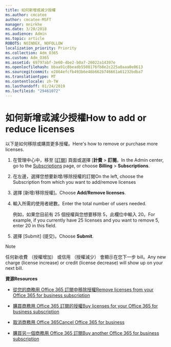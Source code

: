 ```yaml
---
title: 如何新增或減少授權
ms.author: cmcatee
author: cmcatee-MSFT
manager: mnirkhe
ms.date: 3/20/2018
ms.audience: Admin
ms.topic: article
ROBOTS: NOINDEX, NOFOLLOW
localization_priority: Priority
ms.collection: Adm_O365
ms.custom: Adm_O365
ms.assetid: 69797abf-3e60-4be2-b0a7-26022a14397e
ms.openlocfilehash: bbaa91c8beadb5508176fb8e2c225a0aaa0e0613
ms.sourcegitcommit: e2864efcfb493b6e46b662b746661a61232bdba7
ms.translationtype: MT
ms.contentlocale: zh-TW
ms.lasthandoff: 01/24/2019
ms.locfileid: "29461072"
---
```

# <a name="how-to-add-or-reduce-licenses"></a><span data-ttu-id="09f3b-102">如何新增或減少授權</span><span class="sxs-lookup"><span data-stu-id="09f3b-102">How to add or reduce licenses</span></span>

<span data-ttu-id="09f3b-103">以下是如何移除或購買更多授權。</span><span class="sxs-lookup"><span data-stu-id="09f3b-103">Here's how to remove or purchase more licenses.</span></span>
  
1. <span data-ttu-id="09f3b-104">在管理中心中，移至 [[訂閱](https://go.microsoft.com/fwlink/p/?linkid=842054)] 頁面或選擇 [**計費** \> **訂閱**。</span><span class="sxs-lookup"><span data-stu-id="09f3b-104">In the Admin center, go to the [Subscriptions](https://go.microsoft.com/fwlink/p/?linkid=842054) page, or choose **Billing** \> **Subscriptions**.</span></span>
    
2. <span data-ttu-id="09f3b-105">在左邊，選擇您想要新增/移除授權的訂閱</span><span class="sxs-lookup"><span data-stu-id="09f3b-105">On the left, choose the Subscription from which you want to add/remove licenses</span></span>
    
3. <span data-ttu-id="09f3b-106">選擇 [新增/移除授權]。</span><span class="sxs-lookup"><span data-stu-id="09f3b-106">Choose **Add/Remove licenses**.</span></span>
    
4. <span data-ttu-id="09f3b-107">輸入所需的使用者總數。</span><span class="sxs-lookup"><span data-stu-id="09f3b-107">Enter the total number of users needed.</span></span>
    
    <span data-ttu-id="09f3b-108">例如，如果您目前有 25 個授權與您想要移除 5，此欄位中輸入 20。</span><span class="sxs-lookup"><span data-stu-id="09f3b-108">For example, if you currently have 25 licenses and you want to remove 5, enter 20 in this field.</span></span>
    
5. <span data-ttu-id="09f3b-109">選擇 [Submit] (提交)。</span><span class="sxs-lookup"><span data-stu-id="09f3b-109">Choose **Submit**.</span></span>
    
> [!NOTE]
> <span data-ttu-id="09f3b-110">任何新收費 （授權增加） 或信用 （授權減少） 會顯示在您下一步 bill。</span><span class="sxs-lookup"><span data-stu-id="09f3b-110">Any new charge (license increase) or credit (license decrease) will show up on your next bill.</span></span> 
  
 <span data-ttu-id="09f3b-111">**資源**</span><span class="sxs-lookup"><span data-stu-id="09f3b-111">**Resources**</span></span>
  
- [<span data-ttu-id="09f3b-112">從您的商務用 Office 365 訂閱中移除授權</span><span class="sxs-lookup"><span data-stu-id="09f3b-112">Remove licenses from your Office 365 for business subscription</span></span>](https://support.office.com/article/9c64d127-e2dd-4ecc-81f5-2f87e5a74803)
    
- [<span data-ttu-id="09f3b-113">購買商務用 Office 365 訂閱的授權</span><span class="sxs-lookup"><span data-stu-id="09f3b-113">Buy licenses for your Office 365 for business subscription</span></span>](https://support.office.com/article/36081d8d-b3fa-4948-8c34-e217bba825e1)
    
- [<span data-ttu-id="09f3b-114">取消商務用 Office 365</span><span class="sxs-lookup"><span data-stu-id="09f3b-114">Cancel Office 365 for business</span></span>](https://support.office.com/article/b1bc0bef-4608-4601-813a-cdd9f746709a)
    
- [<span data-ttu-id="09f3b-115">購買另一個商務用 Office 365 訂閱</span><span class="sxs-lookup"><span data-stu-id="09f3b-115">Buy another Office 365 for business subscription</span></span>](https://support.office.com/article/fab3b86c-3359-4042-8692-5d4dc7550b7c)
    


